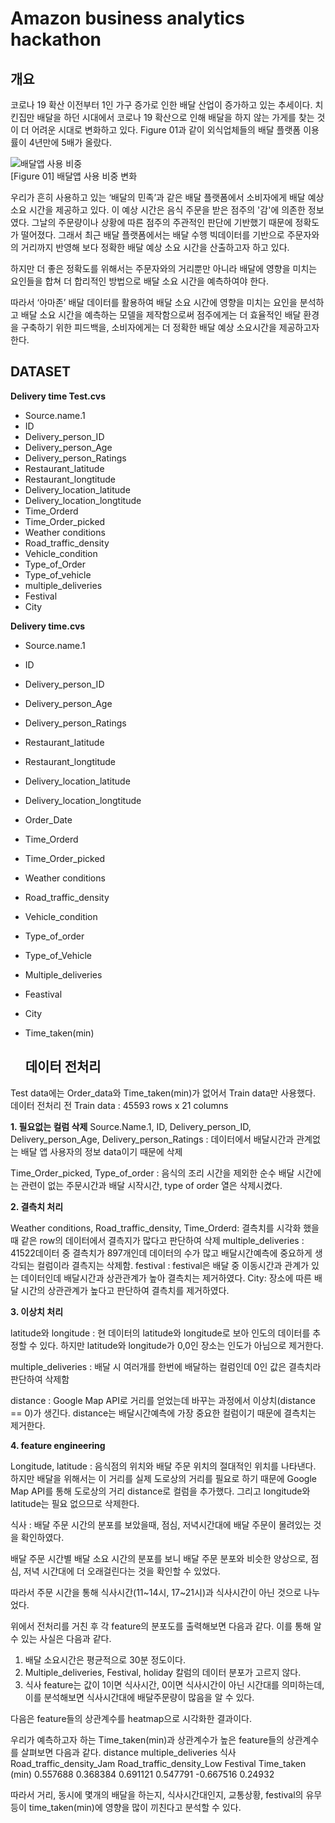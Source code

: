 # <b>Amazon business analytics hackathon</b>

## 개요
  코로나 19 확산 이전부터 1인 가구 증가로 인한 배달 산업이 증가하고 있는 추세이다. 치킨집만 배달을 하던 시대에서 코로나 19 확산으로 인해 배달을 하지 않는 가게를 찾는 것이 더 어려운 시대로 변화하고 있다. Figure 01과 같이 외식업체들의 배달 플랫폼 이용률이 4년만에 5배가 올랐다.<br>
  
  ![배달앱 사용 비중](http://www.sisajournal-e.com/news/photo/202204/264716_108396_5435.jpg )<br>
 [Figure 01] 배달앱 사용 비중 변화<br>
 
  우리가 흔히 사용하고 있는 ‘배달의 민족’과 같은 배달 플랫폼에서 소비자에게 배달 예상 소요 시간을 제공하고 있다. 이 예상 시간은 음식 주문을 받은 점주의 '감'에 의존한 정보였다. 그날의 주문량이나 상황에 따른 점주의 주관적인 판단에 기반했기 때문에 정확도가 떨어졌다. 그래서 최근 배달 플랫폼에서는 배달 수행 빅데이터를 기반으로 주문자와의 거리까지 반영해 보다 정확한 배달 예상 소요 시간을 산출하고자 하고 있다. <br>

  하지만 더 좋은 정확도를 위해서는 주문자와의 거리뿐만 아니라 배달에 영향을 미치는 요인들을 합쳐 더 합리적인 방법으로 배달 소요 시간을 예측하여야 한다.<br>
  
  따라서 ‘아마존’ 배달 데이터를 활용하여 배달 소요 시간에 영향을 미치는 요인을 분석하고 배달 소요 시간을 예측하는 모델을 제작함으로써 점주에게는 더 효율적인 배달 환경을 구축하기 위한 피드백을, 소비자에게는 더 정확한 배달 예상 소요시간을 제공하고자 한다. 
  
  ## DATASET

<b>Delivery time Test.cvs</b>
- Source.name.1
- ID
- Delivery_person_ID
- Delivery_person_Age
- Delivery_person_Ratings
- Restaurant_latitude
- Restaurant_longtitude
- Delivery_location_latitude
- Delivery_location_longtitude
- Time_Orderd
- Time_Order_picked
- Weather conditions
- Road_traffic_density
- Vehicle_condition
- Type_of_Order
- Type_of_vehicle
- multiple_deliveries
- Festival
- City

<b>Delivery time.cvs</b>
- Source.name.1
- ID
- Delivery_person_ID
- Delivery_person_Age
- Delivery_person_Ratings
- Restaurant_latitude
- Restaurant_longtitude
- Delivery_location_latitude
- Delivery_location_longtitude
- Order_Date
- Time_Orderd
- Time_Order_picked
- Weather conditions
- Road_traffic_density
- Vehicle_condition
- Type_of_order
- Type_of_Vehicle
- Multiple_deliveries
- Feastival
- City
- Time_taken(min)

  ## 데이터 전처리
  
Test data에는 Order_data와 Time_taken(min)가 없어서 Train data만 사용했다.
데이터 전처리 전 Train data : 45593 rows x 21 columns

<b>1. 필요없는 컬럼 삭제</b>
Source.Name.1, ID, Delivery_person_ID, Delivery_person_Age, Delivery_person_Ratings : 
데이터에서 배달시간과 관계없는 배달 앱 사용자의 정보 data이기 때문에 삭제 

Time_Order_picked, Type_of_order : 음식의 조리 시간을 제외한 순수 배달 시간에는 관련이 없는 주문시간과 배달 시작시간, type of order 열은 삭제시켰다.

<b>2.	결측치 처리</b>

 
Weather conditions, Road_traffic_density, Time_Orderd:
결측치를 시각화 했을 때 같은 row의 데이터에서 결측지가 많다고 판단하여 삭제
multiple_deliveries : 
41522데이터 중 결측치가 897개인데 데이터의 수가 많고 배달시간예측에 중요하게 생각되는 컬럼이라 결측지는 삭제함.
festival :
festival은 배달 중 이동시간과 관계가 있는 데이터인데 배달시간과 상관관계가 높아 결측치는 제거하였다.
City:
장소에 따른 배달 시간의 상관관계가 높다고 판단하여 결측치를 제거하였다.

<b>3. 이상치 처리</b>

latitude와 longitude : 
현 데이터의 latitude와 longitude로 보아 인도의 데이터를 추정할 수 있다. 하지만 latitude와 longitude가 0,0인 장소는 인도가 아님으로 제거한다.

multiple_deliveries : 
배달 시 여러개를 한번에 배달하는 컬럼인데 0인 값은 결측치라 판단하여 삭제함
  
distance :
Google Map API로 거리를 얻었는데 바꾸는 과정에서 이상치(distance == 0)가 생긴다. distance는 배달시간예측에 가장 중요한 컬럼이기 때문에 결측치는 제거한다.




<b>4. feature engineering</b>

Longitude, latitude : 음식점의 위치와 배달 주문 위치의 절대적인 위치를 나타낸다. 하지만 배달을 위해서는 이 거리를 실제 도로상의 거리를 필요로 하기 때문에 Google Map API를 통해 도로상의 거리 distance로 컬럼을 추가했다. 그리고 longitude와 latitude는 필요 없으므로 삭제한다.
 
식사 : 
배달 주문 시간의 분포를 보았을때, 점심, 저녁시간대에 배달 주문이 몰려있는 것을 확인하였다. 
 
배달 주문 시간별 배달 소요 시간의 분포를 보니 배달 주문 분포와 비슷한 양상으로, 점심, 저녁 시간대에 더 오래걸린다는 것을 확인할 수 있었다. 

따라서 주문 시간을 통해 식사시간(11~14시, 17~21시)과 식사시간이 아닌 것으로 나누었다.

 
위에서 전처리를 거친 후 각 feature의 분포도를 출력해보면 다음과 같다. 이를 통해 알 수 있는 사실은 다음과 같다.
1.	배달 소요시간은 평균적으로 30분 정도이다.
2.	Multiple_deliveries, Festival, holiday 칼럼의 데이터 분포가 고르지 않다.
3.	식사 feature는 값이 1이면 식사시간, 0이면 식사시간이 아닌 시간대를 의미하는데, 이를 분석해보면 식사시간대에 배달주문량이 많음을 알 수 있다.

다음은 feature들의 상관계수를 heatmap으로 시각화한 결과이다. 
 
우리가 예측하고자 하는 Time_taken(min)과 상관계수가 높은 feature들의 상관계수를 살펴보면 다음과 같다.
	distance	multiple_deliveries	식사	Road_traffic_density_Jam	Road_traffic_density_Low	Festival
Time_taken (min)	0.557688	0.368384	0.691121	0.547791	-0.667516	0.24932

따라서 거리, 동시에 몇개의 배달을 하는지, 식사시간대인지, 교통상황, festival의 유무 등이 time_taken(min)에 영향을 많이 끼친다고 분석할 수 있다.

